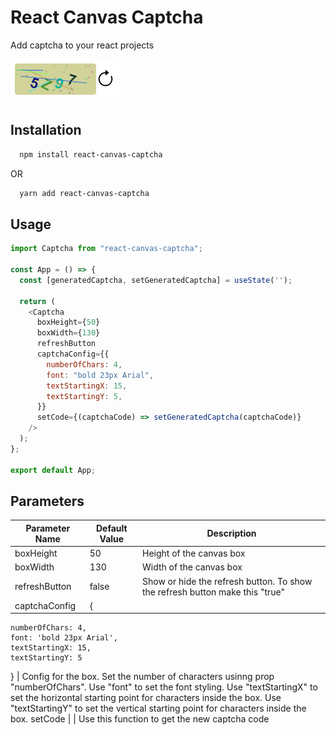# React Canvas Captcha

Add captcha to your react projects

![React Captcha Image](https://raw.githubusercontent.com/kumbhar-ketan/react-canvas-captcha/main/react-canvas-captcha.png)

## Installation

```bash
  npm install react-canvas-captcha
```

OR

```bash
  yarn add react-canvas-captcha
```

## Usage

```javascript
import Captcha from "react-canvas-captcha";

const App = () => {
  const [generatedCaptcha, setGeneratedCaptcha] = useState('');

  return (
    <Captcha
      boxHeight={50}
      boxWidth={130}
      refreshButton
      captchaConfig={{
        numberOfChars: 4,
        font: "bold 23px Arial",
        textStartingX: 15,
        textStartingY: 5,
      }}
      setCode={(captchaCode) => setGeneratedCaptcha(captchaCode)}
    />
  );
};

export default App;
```

## Parameters
Parameter Name | Default Value | Description
---            | ---           | ---
boxHeight      | 50            | Height of the canvas box
boxWidth       | 130           | Width of the canvas box
refreshButton  | false         | Show or hide the refresh button. To show the refresh button make this "true"
captchaConfig  | {
    numberOfChars: 4,
    font: 'bold 23px Arial',
    textStartingX: 15,
    textStartingY: 5
  }                              | Config for the box. Set the number of characters usinng prop "numberOfChars". Use "font" to set the font styling. Use "textStartingX" to set the horizontal starting point for characters inside the box. Use "textStartingY" to set the vertical starting point for characters inside the box.
setCode        |               | Use this function to get the new captcha code
